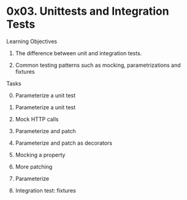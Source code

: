 # 0x03. Unittests and Integration Tests

Learning Objectives

   1. The difference between unit and integration tests.

   2. Common testing patterns such as mocking, parametrizations and fixtures

Tasks

0. Parameterize a unit test 

1. Parameterize a unit test

2. Mock HTTP calls 

3. Parameterize and patch 

4. Parameterize and patch as decorators 

5. Mocking a property 

6. More patching 

7. Parameterize 

8. Integration test: fixtures 
